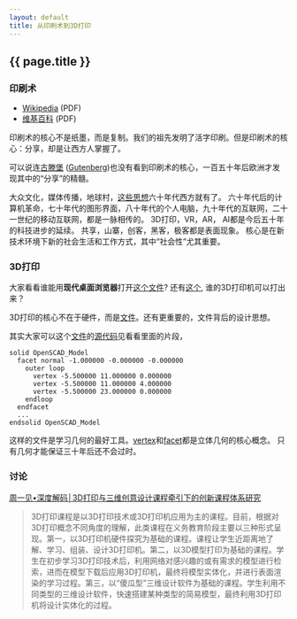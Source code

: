 ```yaml
---
layout: default
title: 从印刷术到3D打印
---
```


## {{ page.title }}

### 印刷术

- [Wikipedia](printing_en.pdf) (PDF)
- [维基百科](printing_cn.pdf) (PDF)

印刷术的核心不是纸墨，而是复制。我们的祖先发明了活字印刷。但是印刷术的核心：分享，却是让西方人掌握了。

可以说连[古滕堡](Gutenberg_cn.pdf) ([Gutenberg](Gutenberg_en.pdf))也没有看到印刷术的核心，一百五十年后欧洲才发现其中的“分享”的精髓。 

大众文化，媒体传播，地球村，[这些思想](Gutenberg_Galaxy.pdf)六十年代西方就有了。
六十年代后的计算机革命，七十年代的图形界面，八十年代的个人电脑，九十年代的互联网，二十一世纪的移动互联网，都是一脉相传的。
3D打印，VR，AR， AI都是今后五十年的科技进步的延续。 共享，山寨，创客，黑客，极客都是表面现象。 
核心是在新技术环境下新的社会生活和工作方式，其中“社会性”尤其重要。

### 3D打印

大家看看谁能用**现代桌面浏览器**打开[这个文件](https://github.com/skalnik/secret-bear-clip/blob/master/stl/clip.stl)?
还有[这个](https://github.com/canadaduane/house/blob/master/kitchen/faucet/faucet_fix2.stl), 谁的3D打印机可以打出来？

3D打印的核心不在于硬件，而是[文件](https://help.github.com/articles/3d-file-viewer/)。还有更重要的，文件背后的设计思想。

其实大家可以这个[文件](https://github.com/gklyne/things/blob/master/ServoBox/Servobox.stl)的[源代码](https://raw.githubusercontent.com/gklyne/things/master/ServoBox/Servobox.stl)见看看里面的片段，

```stl
solid OpenSCAD_Model
  facet normal -1.000000 -0.000000 -0.000000
    outer loop
      vertex -5.500000 11.000000 0.000000
      vertex -5.500000 11.000000 4.000000
      vertex -5.500000 23.000000 0.000000
    endloop
  endfacet
  ...
endsolid OpenSCAD_Model
```

这样的文件是学习几何的最好工具。[vertex](vertex.pdf)和[facet](facet.pdf)都是立体几何的核心概念。
只有几何才能保证三十年后还不会过时。

### 讨论

[周一见•深度解码│3D打印与三维创意设计课程牵引下的创新课程体系研究](http://mp.weixin.qq.com/s?__biz=MjM5NDgxMzY2MQ==&mid=2650396806&idx=1&sn=95e7e295f25db10228cfcbd51547788c&scene=1&srcid=0411mF3Xsnp0jF4ShqyjpKWs)
> 3D打印课程是以3D打印技术或3D打印机应用为主的课程。目前，根据对3D打印概念不同角度的理解，此类课程在义务教育阶段主要以三种形式呈现。第一，以3D打印机硬件探究为基础的课程。课程让学生近距离地了解、学习、组装、设计3D打印机。第二，以3D模型打印为基础的课程。学生在初步学习3D打印技术后，利用网络对感兴趣的或有需求的模型进行检索，进而在模型下载后应用3D打印机，最终将模型实体化，并进行表面渲染的学习过程。第三，以“傻瓜型”三维设计软件为基础的课程。学生利用不同类型的三维设计软件，快速搭建某种类型的简易模型，最终利用3D打印机将设计实体化的过程。

